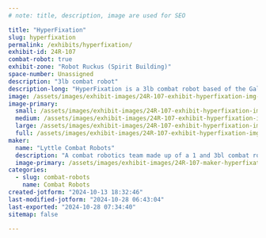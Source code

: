```yaml
---
# note: title, description, image are used for SEO

title: "HyperFixation"
slug: hyperfixation
permalink: /exhibits/hyperfixation/
exhibit-id: 24R-107
combat-robot: true
exhibit-zone: "Robot Ruckus (Spirit Building)"
space-number: Unassigned
description: "3lb combat robot"
description-long: "HyperFixation is a 3lb combat robot based of the Gallo12 beater bar platform with my own modifications. "
image: /assets/images/exhibit-images/24R-107-exhibit-hyperfixation-img-7618-large.jpeg
image-primary: 
  small: /assets/images/exhibit-images/24R-107-exhibit-hyperfixation-img-7618-small.jpeg
  medium: /assets/images/exhibit-images/24R-107-exhibit-hyperfixation-img-7618-medium.jpeg
  large: /assets/images/exhibit-images/24R-107-exhibit-hyperfixation-img-7618-large.jpeg
  full: /assets/images/exhibit-images/24R-107-exhibit-hyperfixation-img-7618-full.jpeg
maker: 
  name: "Lyttle Combat Robots"
  description: "A combat robotics team made up of a 1 and 3bl combat robots"
  image-primary: /assets/images/exhibit-images/24R-107-maker-hyperfixation-img-6303-medium.jpeg
categories: 
  - slug: combat-robots
    name: Combat Robots
created-jotform: "2024-10-13 18:32:46"
last-modified-jotform: "2024-10-28 06:43:04"
last-exported: "2024-10-28 07:34:40"
sitemap: false

---
```

